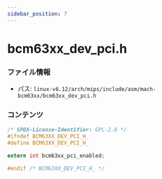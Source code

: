 ```yaml
---
sidebar_position: 7
---
```

# bcm63xx_dev_pci.h

### ファイル情報

- パス: `linux-v6.12/arch/mips/include/asm/mach-bcm63xx/bcm63xx_dev_pci.h`

### コンテンツ

```h
/* SPDX-License-Identifier: GPL-2.0 */
#ifndef BCM63XX_DEV_PCI_H_
#define BCM63XX_DEV_PCI_H_

extern int bcm63xx_pci_enabled;

#endif /* BCM63XX_DEV_PCI_H_ */

```

